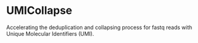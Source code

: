 # UMICollapse
Accelerating the deduplication and collapsing process for fastq reads with Unique Molecular Identifiers (UMI).
